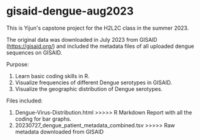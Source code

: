 # gisaid-dengue-aug2023
This is Yijun's capstone project for the H2L2C class in the summer 2023. 

The original data was downloaded in July 2023 from GISAID (https://gisaid.org/) and included the metadata files of all uploaded dengue sequences on GISAID.

Purpose: 
1. Learn basic coding skills in R.
2. Visualize frequencies of different Dengue serotypes in GISAID.
3. Visualize the geographic distribution of Dengue serotypes.

Files included:
1. Dengue-Virus-Distribution.html >>>>> R Markdown Report with all the coding for bar graphs.
2. 20230727_dengue_patient_metadata_combined.tsv >>>>> Raw metadata downloaded from GISAID
 
